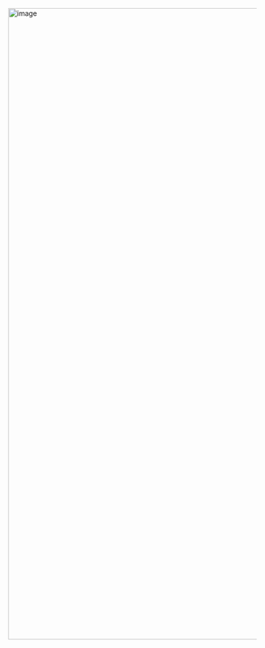 <img width="630" height="1280" alt="image" src="https://github.com/user-attachments/assets/8a752c4b-2659-4a0e-a839-e7203516df68" />
